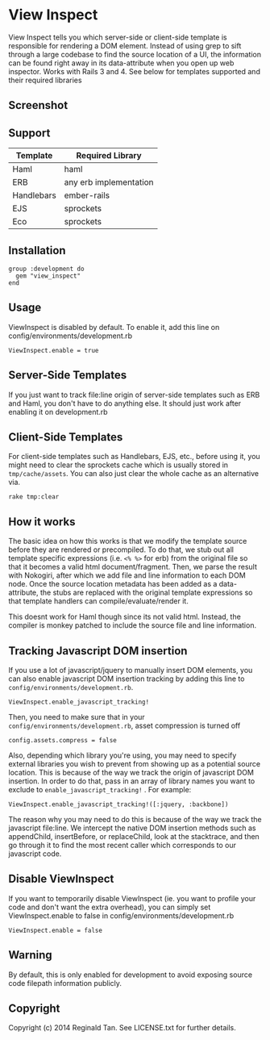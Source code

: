 View Inspect
============

View Inspect tells you which server-side or client-side template is responsible for rendering a DOM element. Instead of using grep to sift through a large codebase to find the source location of a UI, the information can be found right away in its data-attribute when you open up web inspector. Works with Rails 3 and 4. See below for templates supported and their required libraries

Screenshot
----


Support
----
| Template                | Required Library       |
| ----------------------- | ---------------------- |
| Haml                    | haml                   |
| ERB                     | any erb implementation |
| Handlebars              | ember-rails            |
| EJS                     | sprockets              |
| Eco                     | sprockets              |


Installation
----

    group :development do
      gem "view_inspect"
    end


Usage
----

ViewInspect is disabled by default. To enable it, add this line on config/environments/development.rb

    ViewInspect.enable = true

Server-Side Templates
-----

If you just want to track file:line origin of server-side templates such as ERB and Haml, you don't have to do anything else. It should just work after enabling it on development.rb

Client-Side Templates
-----

For client-side templates such as Handlebars, EJS, etc., before using it, you might need to clear the sprockets cache which is usually stored in `tmp/cache/assets`. You can also just clear the whole cache as an alternative via.

    rake tmp:clear

How it works
-----

The basic idea on how this works is that we modify the template source before they are rendered or precompiled. To do that, we stub out all template specific expressions (i.e. `<% %>` for erb) from the original file so that it becomes a valid html document/fragment. Then, we parse the result with Nokogiri, after which we add file and line information to each DOM node. Once the source location metadata has been added as a data-attribute, the stubs are replaced with the original template expressions so that template handlers can compile/evaluate/render it.

This doesnt work for Haml though since its not valid html. Instead, the compiler is monkey patched to include the source file and line information.

Tracking Javascript DOM insertion
----

If you use a lot of javascript/jquery to manually insert DOM elements, you can also enable javascript DOM insertion tracking by adding this line to `config/environments/development.rb`.

    ViewInspect.enable_javascript_tracking!

Then, you need to make sure that in your `config/environments/development.rb`, asset compression is turned off

    config.assets.compress = false

Also, depending which library you're using, you may need to specify external libraries you wish to prevent from showing up as a potential source location. This is because of the way we track the origin of javascript DOM insertion. In order to do that, pass in an array of library names you want to exclude to `enable_javascript_tracking!` . For example:

    ViewInspect.enable_javascript_tracking!([:jquery, :backbone])


The reason why you may need to do this is because of the way we track the javascript file:line. We intercept the native DOM insertion methods such as appendChild, insertBefore, or replaceChild, look at the stacktrace, and then go through it to find the most recent caller which corresponds to our javascript code.

Disable ViewInspect
-----

  If you want to temporarily disable ViewInspect (ie. you want to profile your code and don't want the extra overhead), you can simply set ViewInspect.enable to false in config/environments/development.rb

    ViewInspect.enable = false

Warning
----

By default, this is only enabled for development to avoid exposing source code filepath information publicly.


Copyright
----

Copyright (c) 2014 Reginald Tan. See LICENSE.txt for
further details.

